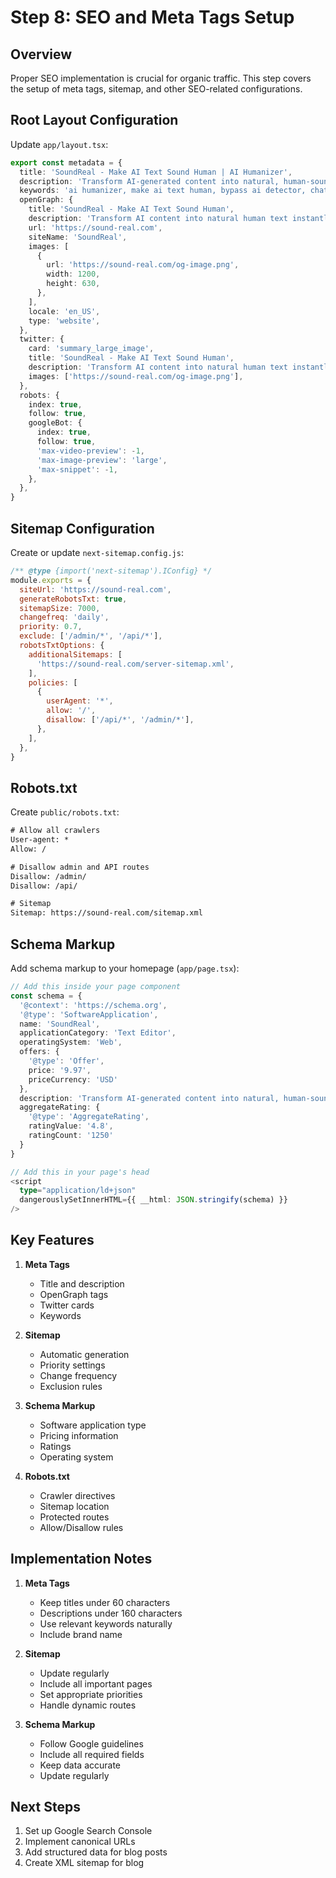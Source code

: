 # Step 8: SEO and Meta Tags Setup

## Overview

Proper SEO implementation is crucial for organic traffic. This step covers the setup of meta tags, sitemap, and other SEO-related configurations.

## Root Layout Configuration

Update `app/layout.tsx`:

```typescript
export const metadata = {
  title: 'SoundReal - Make AI Text Sound Human | AI Humanizer',
  description: 'Transform AI-generated content into natural, human-sounding text that bypasses AI detectors. Free AI humanizer tool with instant results.',
  keywords: 'ai humanizer, make ai text human, bypass ai detector, chatgpt humanizer, ai to human text, undetectable ai',
  openGraph: {
    title: 'SoundReal - Make AI Text Sound Human',
    description: 'Transform AI content into natural human text instantly',
    url: 'https://sound-real.com',
    siteName: 'SoundReal',
    images: [
      {
        url: 'https://sound-real.com/og-image.png',
        width: 1200,
        height: 630,
      },
    ],
    locale: 'en_US',
    type: 'website',
  },
  twitter: {
    card: 'summary_large_image',
    title: 'SoundReal - Make AI Text Sound Human',
    description: 'Transform AI content into natural human text instantly',
    images: ['https://sound-real.com/og-image.png'],
  },
  robots: {
    index: true,
    follow: true,
    googleBot: {
      index: true,
      follow: true,
      'max-video-preview': -1,
      'max-image-preview': 'large',
      'max-snippet': -1,
    },
  },
}
```

## Sitemap Configuration

Create or update `next-sitemap.config.js`:

```javascript
/** @type {import('next-sitemap').IConfig} */
module.exports = {
  siteUrl: 'https://sound-real.com',
  generateRobotsTxt: true,
  sitemapSize: 7000,
  changefreq: 'daily',
  priority: 0.7,
  exclude: ['/admin/*', '/api/*'],
  robotsTxtOptions: {
    additionalSitemaps: [
      'https://sound-real.com/server-sitemap.xml',
    ],
    policies: [
      {
        userAgent: '*',
        allow: '/',
        disallow: ['/api/*', '/admin/*'],
      },
    ],
  },
}
```

## Robots.txt

Create `public/robots.txt`:

```txt
# Allow all crawlers
User-agent: *
Allow: /

# Disallow admin and API routes
Disallow: /admin/
Disallow: /api/

# Sitemap
Sitemap: https://sound-real.com/sitemap.xml
```

## Schema Markup

Add schema markup to your homepage (`app/page.tsx`):

```typescript
// Add this inside your page component
const schema = {
  '@context': 'https://schema.org',
  '@type': 'SoftwareApplication',
  name: 'SoundReal',
  applicationCategory: 'Text Editor',
  operatingSystem: 'Web',
  offers: {
    '@type': 'Offer',
    price: '9.97',
    priceCurrency: 'USD'
  },
  description: 'Transform AI-generated content into natural, human-sounding text that bypasses AI detectors.',
  aggregateRating: {
    '@type': 'AggregateRating',
    ratingValue: '4.8',
    ratingCount: '1250'
  }
}

// Add this in your page's head
<script
  type="application/ld+json"
  dangerouslySetInnerHTML={{ __html: JSON.stringify(schema) }}
/>
```

## Key Features

1. **Meta Tags**
   - Title and description
   - OpenGraph tags
   - Twitter cards
   - Keywords

2. **Sitemap**
   - Automatic generation
   - Priority settings
   - Change frequency
   - Exclusion rules

3. **Schema Markup**
   - Software application type
   - Pricing information
   - Ratings
   - Operating system

4. **Robots.txt**
   - Crawler directives
   - Sitemap location
   - Protected routes
   - Allow/Disallow rules

## Implementation Notes

1. **Meta Tags**
   - Keep titles under 60 characters
   - Descriptions under 160 characters
   - Use relevant keywords naturally
   - Include brand name

2. **Sitemap**
   - Update regularly
   - Include all important pages
   - Set appropriate priorities
   - Handle dynamic routes

3. **Schema Markup**
   - Follow Google guidelines
   - Include all required fields
   - Keep data accurate
   - Update regularly

## Next Steps

1. Set up Google Search Console
2. Implement canonical URLs
3. Add structured data for blog posts
4. Create XML sitemap for blog 